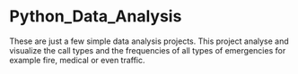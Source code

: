 # Python_Data_Analysis
These are just a few simple data analysis projects.
This project analyse and visualize the call types and the frequencies of all types of emergencies for example fire, medical or even traffic.
